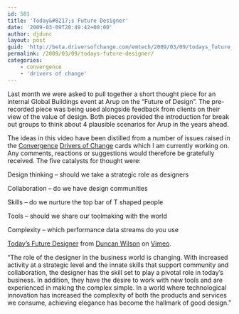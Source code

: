 ```yaml
---
id: 581
title: 'Today&#8217;s Future Designer'
date: '2009-03-09T20:49:42+00:00'
author: djdunc
layout: post
guid: 'http://beta.driversofchange.com/emtech/2009/03/09/todays_future_designer/'
permalink: /2009/03/09/todays-future-designer/
categories:
    - convergence
    - 'drivers of change'
---
```


Last month we were asked to pull together a short thought piece for an internal Global Buildings event at Arup on the “Future of Design”. The pre-recorded piece was being used alongside feedback from clients on their view of the value of design. Both pieces provided the introduction for break out groups to think about 4 plausible scenarios for Arup in the years ahead.

The ideas in this video have been distilled from a number of issues raised in the [Convergence](http://blogs.driversofchange.com/convergence/ "Convergence website") [Drivers of Change](http://www.driversofchange.com/doc/ "Drivers of Change website") cards which I am currently working on. Any comments, reactions or suggestions would therefore be gratefully received. The five catalysts for thought were:

Design thinking – should we take a strategic role as designers

Collaboration – do we have design communities

Skills – do we nurture the top bar of T shaped people

Tools – should we share our toolmaking with the world

Complexity – which performance data streams do you use

[Today’s Future Designer](http://vimeo.com/3546476) from [Duncan Wilson](http://vimeo.com/user673248) on [Vimeo](http://vimeo.com).

“The role of the designer in the business world is changing. With increased activity at a strategic level and the innate skills that support community and collaboration, the designer has the skill set to play a pivotal role in today’s business. In addition, they have the desire to work with new tools and are experienced in making the complex simple. In a world where technological innovation has increased the complexity of both the products and services we consume, achieving elegance has become the hallmark of good design.”